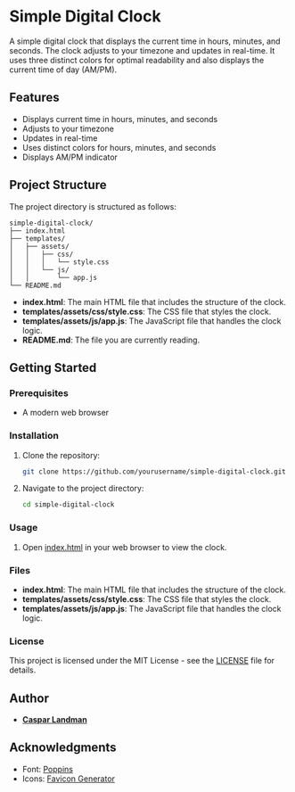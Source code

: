 # Simple Digital Clock

A simple digital clock that displays the current time in hours, minutes, and seconds. The clock adjusts to your timezone and updates in real-time. It uses three distinct colors for optimal readability and also displays the current time of day (AM/PM).

## Features

- Displays current time in hours, minutes, and seconds
- Adjusts to your timezone
- Updates in real-time
- Uses distinct colors for hours, minutes, and seconds
- Displays AM/PM indicator

## Project Structure

The project directory is structured as follows:

```
simple-digital-clock/
├── index.html
├── templates/
│   ├── assets/
│   │   ├── css/
│   │   │   └── style.css
│   │   └── js/
│   │       └── app.js
└── README.md
```

- **index.html**: The main HTML file that includes the structure of the clock.
- **templates/assets/css/style.css**: The CSS file that styles the clock.
- **templates/assets/js/app.js**: The JavaScript file that handles the clock logic.
- **README.md**: The file you are currently reading.

## Getting Started

### Prerequisites

- A modern web browser

### Installation

1. Clone the repository:
    ```sh
    git clone https://github.com/yourusername/simple-digital-clock.git
    ```
2. Navigate to the project directory:
    ```sh
    cd simple-digital-clock
    ```

### Usage

1. Open [index.html](https://github.com/casparml/Digital-Clock/blob/main/index.html) in your web browser to view the clock.

### Files

- **index.html**: The main HTML file that includes the structure of the clock.
- **templates/assets/css/style.css**: The CSS file that styles the clock.
- **templates/assets/js/app.js**: The JavaScript file that handles the clock logic.

### License

This project is licensed under the MIT License - see the [LICENSE](https://github.com/casparml/Digital-Clock?tab=MIT-1-ov-file) file for details.

## Author

- **[Caspar Landman](https://casparlandman.com/)**

## Acknowledgments

- Font: [Poppins](https://fonts.google.com/specimen/Poppins)
- Icons: [Favicon Generator](https://realfavicongenerator.net/)